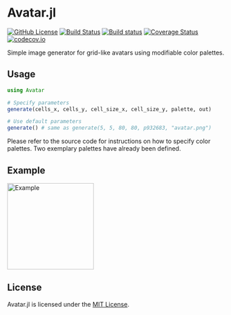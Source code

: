 # Avatar.jl

[![GitHub License](https://img.shields.io/badge/license-MIT-blue.svg)](https://github.com/laschuet/Avatar.jl/blob/master/LICENSE.txt)
[![Build Status](https://travis-ci.org/laschuet/Avatar.jl.svg?branch=master)](https://travis-ci.org/laschuet/Avatar.jl)
[![Build status](https://ci.appveyor.com/api/projects/status/67iw76f8o49a980h/branch/master?svg=true)](https://ci.appveyor.com/project/laschuet/avatar-jl/branch/master)
[![Coverage Status](https://coveralls.io/repos/laschuet/Avatar.jl/badge.svg?branch=master&service=github)](https://coveralls.io/github/laschuet/Avatar.jl?branch=master)
[![codecov.io](http://codecov.io/github/laschuet/Avatar.jl/coverage.svg?branch=master)](http://codecov.io/github/laschuet/Avatar.jl?branch=master)

Simple image generator for grid-like avatars using modifiable color palettes.

## Usage

```julia
using Avatar

# Specify parameters
generate(cells_x, cells_y, cell_size_x, cell_size_y, palette, out)

# Use default parameters
generate() # same as generate(5, 5, 80, 80, p932683, "avatar.png")
```

Please refer to the source code for instructions on how to specify color
palettes. Two exemplary palettes have already been defined.

## Example

<img
    src="https://avatars0.githubusercontent.com/u/16260432?s=200&v=4"
    alt="Example"
    width="200"
    height="200"
/>

## License

Avatar.jl is licensed under the [MIT License](./LICENSE.txt).
